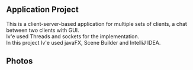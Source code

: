 ## Application Project
This is a client-server-based application for multiple sets of clients,
a chat between two clients with GUI.  
Iv'e used Threads and sockets for the implementation.  
In this project Iv'e used javaFX, Scene Builder and IntelliJ IDEA.

## Photos

